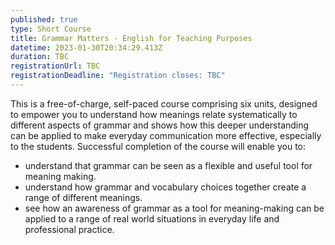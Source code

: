```yaml
---
published: true
type: Short Course
title: Grammar Matters - English for Teaching Purposes
datetime: 2023-01-30T20:34:29.413Z
duration: TBC
registrationUrl: TBC
registrationDeadline: "Registration closes: TBC"
---
```


This is a free-of-charge, self-paced course comprising six units, designed to empower you to understand how meanings relate systematically to different aspects of grammar and shows how this deeper understanding can be applied to make everyday communication more effective, especially to the students. Successful completion of the course will enable you to:

- understand that grammar can be seen as a flexible and useful tool for meaning making.
- understand how grammar and vocabulary choices together create a range of different meanings.
- see how an awareness of grammar as a tool for meaning-making can be applied to a range of real world situations in everyday life and professional practice.
